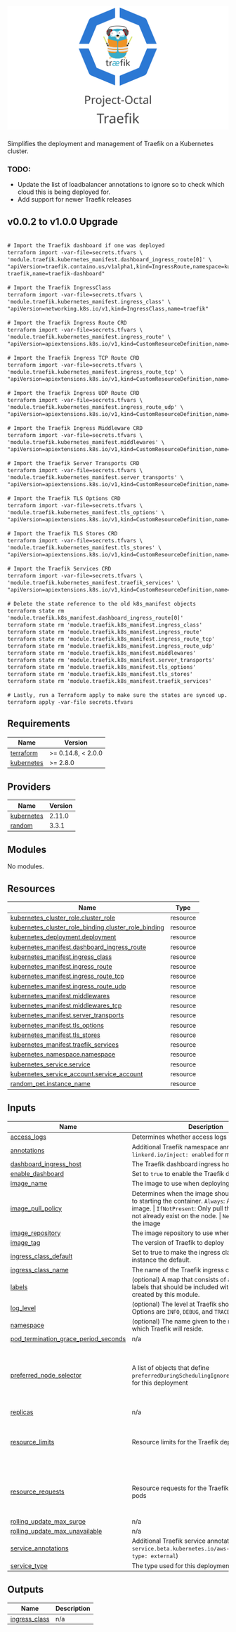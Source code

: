 ![Project Octal: Traefik](docs/images/project-octal-traefik.svg "Project Octal: Traefik")
---

Simplifies the deployment and management of Traefik on a Kubernetes cluster.

### TODO: 
- Update the list of loadbalancer annotations to ignore so to check which cloud this is being deployed for.
- Add support for newer Traefik releases

## v0.0.2 to v1.0.0 Upgrade
```shell

# Import the Traefik dashboard if one was deployed
terraform import -var-file=secrets.tfvars \
'module.traefik.kubernetes_manifest.dashboard_ingress_route[0]' \
"apiVersion=traefik.containo.us/v1alpha1,kind=IngressRoute,namespace=kube-traefik,name=traefik-dashboard"

# Import the Traefik IngressClass
terraform import -var-file=secrets.tfvars \
'module.traefik.kubernetes_manifest.ingress_class' \
"apiVersion=networking.k8s.io/v1,kind=IngressClass,name=traefik"

# Import the Traefik Ingress Route CRD
terraform import -var-file=secrets.tfvars \
'module.traefik.kubernetes_manifest.ingress_route' \
"apiVersion=apiextensions.k8s.io/v1,kind=CustomResourceDefinition,name=ingressroutes.traefik.containo.us"

# Import the Traefik Ingress TCP Route CRD
terraform import -var-file=secrets.tfvars \
'module.traefik.kubernetes_manifest.ingress_route_tcp' \
"apiVersion=apiextensions.k8s.io/v1,kind=CustomResourceDefinition,name=ingressroutetcps.traefik.containo.us"

# Import the Traefik Ingress UDP Route CRD
terraform import -var-file=secrets.tfvars \
'module.traefik.kubernetes_manifest.ingress_route_udp' \
"apiVersion=apiextensions.k8s.io/v1,kind=CustomResourceDefinition,name=ingressrouteudps.traefik.containo.us"

# Import the Traefik Ingress Middleware CRD
terraform import -var-file=secrets.tfvars \
'module.traefik.kubernetes_manifest.middlewares' \
"apiVersion=apiextensions.k8s.io/v1,kind=CustomResourceDefinition,name=middlewares.traefik.containo.us"

# Import the Traefik Server Transports CRD
terraform import -var-file=secrets.tfvars \
'module.traefik.kubernetes_manifest.server_transports' \
"apiVersion=apiextensions.k8s.io/v1,kind=CustomResourceDefinition,name=serverstransports.traefik.containo.us"

# Import the Traefik TLS Options CRD
terraform import -var-file=secrets.tfvars \
'module.traefik.kubernetes_manifest.tls_options' \
"apiVersion=apiextensions.k8s.io/v1,kind=CustomResourceDefinition,name=tlsoptions.traefik.containo.us"

# Import the Traefik TLS Stores CRD
terraform import -var-file=secrets.tfvars \
'module.traefik.kubernetes_manifest.tls_stores' \
"apiVersion=apiextensions.k8s.io/v1,kind=CustomResourceDefinition,name=tlsstores.traefik.containo.us"

# Import the Traefik Services CRD
terraform import -var-file=secrets.tfvars \
'module.traefik.kubernetes_manifest.traefik_services' \
"apiVersion=apiextensions.k8s.io/v1,kind=CustomResourceDefinition,name=traefikservices.traefik.containo.us"

# Delete the state reference to the old k8s_manifest objects
terraform state rm 'module.traefik.k8s_manifest.dashboard_ingress_route[0]'
terraform state rm 'module.traefik.k8s_manifest.ingress_class'
terraform state rm 'module.traefik.k8s_manifest.ingress_route'
terraform state rm 'module.traefik.k8s_manifest.ingress_route_tcp'
terraform state rm 'module.traefik.k8s_manifest.ingress_route_udp'
terraform state rm 'module.traefik.k8s_manifest.middlewares'
terraform state rm 'module.traefik.k8s_manifest.server_transports'
terraform state rm 'module.traefik.k8s_manifest.tls_options'
terraform state rm 'module.traefik.k8s_manifest.tls_stores'
terraform state rm 'module.traefik.k8s_manifest.traefik_services'

# Lastly, run a Terraform apply to make sure the states are synced up.
terraform apply -var-file secrets.tfvars
```

<!-- BEGIN_TF_DOCS -->
## Requirements

| Name | Version |
|------|---------|
| <a name="requirement_terraform"></a> [terraform](#requirement\_terraform) | >= 0.14.8, < 2.0.0 |
| <a name="requirement_kubernetes"></a> [kubernetes](#requirement\_kubernetes) | >= 2.8.0 |

## Providers

| Name | Version |
|------|---------|
| <a name="provider_kubernetes"></a> [kubernetes](#provider\_kubernetes) | 2.11.0 |
| <a name="provider_random"></a> [random](#provider\_random) | 3.3.1 |

## Modules

No modules.

## Resources

| Name | Type |
|------|------|
| [kubernetes_cluster_role.cluster_role](https://registry.terraform.io/providers/hashicorp/kubernetes/latest/docs/resources/cluster_role) | resource |
| [kubernetes_cluster_role_binding.cluster_role_binding](https://registry.terraform.io/providers/hashicorp/kubernetes/latest/docs/resources/cluster_role_binding) | resource |
| [kubernetes_deployment.deployment](https://registry.terraform.io/providers/hashicorp/kubernetes/latest/docs/resources/deployment) | resource |
| [kubernetes_manifest.dashboard_ingress_route](https://registry.terraform.io/providers/hashicorp/kubernetes/latest/docs/resources/manifest) | resource |
| [kubernetes_manifest.ingress_class](https://registry.terraform.io/providers/hashicorp/kubernetes/latest/docs/resources/manifest) | resource |
| [kubernetes_manifest.ingress_route](https://registry.terraform.io/providers/hashicorp/kubernetes/latest/docs/resources/manifest) | resource |
| [kubernetes_manifest.ingress_route_tcp](https://registry.terraform.io/providers/hashicorp/kubernetes/latest/docs/resources/manifest) | resource |
| [kubernetes_manifest.ingress_route_udp](https://registry.terraform.io/providers/hashicorp/kubernetes/latest/docs/resources/manifest) | resource |
| [kubernetes_manifest.middlewares](https://registry.terraform.io/providers/hashicorp/kubernetes/latest/docs/resources/manifest) | resource |
| [kubernetes_manifest.middlewares_tcp](https://registry.terraform.io/providers/hashicorp/kubernetes/latest/docs/resources/manifest) | resource |
| [kubernetes_manifest.server_transports](https://registry.terraform.io/providers/hashicorp/kubernetes/latest/docs/resources/manifest) | resource |
| [kubernetes_manifest.tls_options](https://registry.terraform.io/providers/hashicorp/kubernetes/latest/docs/resources/manifest) | resource |
| [kubernetes_manifest.tls_stores](https://registry.terraform.io/providers/hashicorp/kubernetes/latest/docs/resources/manifest) | resource |
| [kubernetes_manifest.traefik_services](https://registry.terraform.io/providers/hashicorp/kubernetes/latest/docs/resources/manifest) | resource |
| [kubernetes_namespace.namespace](https://registry.terraform.io/providers/hashicorp/kubernetes/latest/docs/resources/namespace) | resource |
| [kubernetes_service.service](https://registry.terraform.io/providers/hashicorp/kubernetes/latest/docs/resources/service) | resource |
| [kubernetes_service_account.service_account](https://registry.terraform.io/providers/hashicorp/kubernetes/latest/docs/resources/service_account) | resource |
| [random_pet.instance_name](https://registry.terraform.io/providers/hashicorp/random/latest/docs/resources/pet) | resource |

## Inputs

| Name | Description | Type | Default | Required |
|------|-------------|------|---------|:--------:|
| <a name="input_access_logs"></a> [access\_logs](#input\_access\_logs) | Determines whether access logs will be kept. | `bool` | `"true"` | no |
| <a name="input_annotations"></a> [annotations](#input\_annotations) | Additional Traefik namespace annotations (e.g. for `linkerd.io/inject: enabled` for mesh things) | `map(string)` | `{}` | no |
| <a name="input_dashboard_ingress_host"></a> [dashboard\_ingress\_host](#input\_dashboard\_ingress\_host) | The Traefik dashboard ingress host | `string` | `null` | no |
| <a name="input_enable_dashboard"></a> [enable\_dashboard](#input\_enable\_dashboard) | Set to `true` to enable the Traefik dashboard | `string` | `true` | no |
| <a name="input_image_name"></a> [image\_name](#input\_image\_name) | The image to use when deploying Traefik | `string` | `"library/traefik"` | no |
| <a name="input_image_pull_policy"></a> [image\_pull\_policy](#input\_image\_pull\_policy) | Determines when the image should be pulled prior to starting the container. `Always`: Always pull the image. \| `IfNotPresent`: Only pull the image if it does not already exist on the node. \| `Never`: Never pull the image | `string` | `"Always"` | no |
| <a name="input_image_repository"></a> [image\_repository](#input\_image\_repository) | The image repository to use when pulling images | `string` | `"registry.hub.docker.com"` | no |
| <a name="input_image_tag"></a> [image\_tag](#input\_image\_tag) | The version of Traefik to deploy | `string` | `"2.7.1"` | no |
| <a name="input_ingress_class_default"></a> [ingress\_class\_default](#input\_ingress\_class\_default) | Set to true to make the ingress class of this Traefik instance the default. | `bool` | `true` | no |
| <a name="input_ingress_class_name"></a> [ingress\_class\_name](#input\_ingress\_class\_name) | The name of the Traefik ingress class | `string` | `"traefik"` | no |
| <a name="input_labels"></a> [labels](#input\_labels) | (optional) A map that consists of any additional labels that should be included with resources created by this module. | `map(string)` | `{}` | no |
| <a name="input_log_level"></a> [log\_level](#input\_log\_level) | (optional) The level at Traefik should be logging at. Options are `INFO`, `DEBUG`, and `TRACE`. | `string` | `"INFO"` | no |
| <a name="input_namespace"></a> [namespace](#input\_namespace) | (optional) The name given to the namespace in which Traefik will reside. | `string` | `"kube-traefik"` | no |
| <a name="input_pod_termination_grace_period_seconds"></a> [pod\_termination\_grace\_period\_seconds](#input\_pod\_termination\_grace\_period\_seconds) | n/a | `number` | `60` | no |
| <a name="input_preferred_node_selector"></a> [preferred\_node\_selector](#input\_preferred\_node\_selector) | A list of objects that define `preferredDuringSchedulingIgnoredDuringExecution` for this deployment | <pre>list(object({<br>    weight   = number,<br>    key      = string,<br>    operator = string,<br>    values   = list(string)<br>  }))</pre> | `[]` | no |
| <a name="input_replicas"></a> [replicas](#input\_replicas) | n/a | `number` | `2` | no |
| <a name="input_resource_limits"></a> [resource\_limits](#input\_resource\_limits) | Resource limits for the Traefik deployment pods | <pre>object({<br>    cpu    = string,<br>    memory = string<br>  })</pre> | <pre>{<br>  "cpu": null,<br>  "memory": null<br>}</pre> | no |
| <a name="input_resource_requests"></a> [resource\_requests](#input\_resource\_requests) | Resource requests for the Traefik deployment pods | <pre>object({<br>    cpu    = string,<br>    memory = string<br>  })</pre> | <pre>{<br>  "cpu": null,<br>  "memory": null<br>}</pre> | no |
| <a name="input_rolling_update_max_surge"></a> [rolling\_update\_max\_surge](#input\_rolling\_update\_max\_surge) | n/a | `number` | `1` | no |
| <a name="input_rolling_update_max_unavailable"></a> [rolling\_update\_max\_unavailable](#input\_rolling\_update\_max\_unavailable) | n/a | `number` | `1` | no |
| <a name="input_service_annotations"></a> [service\_annotations](#input\_service\_annotations) | Additional Traefik service annotations (e.g. `service.beta.kubernetes.io/aws-load-balancer-type: external`) | `map(string)` | `{}` | no |
| <a name="input_service_type"></a> [service\_type](#input\_service\_type) | The type used for this deployments service. | `string` | `"LoadBalancer"` | no |

## Outputs

| Name | Description |
|------|-------------|
| <a name="output_ingress_class"></a> [ingress\_class](#output\_ingress\_class) | n/a |
<!-- END_TF_DOCS -->
